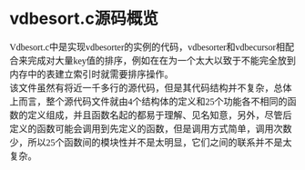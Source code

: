 # vdbesort.c源码概览
<font face="微软雅黑" size="3px">

Vdbesort.c中是实现vdbesorter的实例的代码，vdbesorter和vdbecursor相配合来完成对大量key值的排序，例如在在为一个太大以致于不能完全放到内存中的表建立索引时就需要排序操作。  
该文件虽然有将近一千多行的源代码，但是其代码结构并不复杂，总体上而言，整个源代码文件就由4个结构体的定义和25个功能各不相同的函数的定义组成，并且函数名起的都易于理解、见名知意，另外，尽管后定义的函数可能会调用到先定义的函数，但是调用方式简单，调用次数少，所以25个函数间的模块性并不是太明显，它们之间的联系并不是太复杂。
